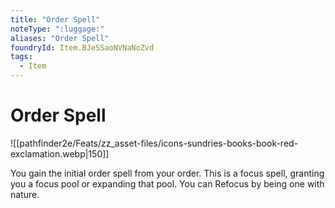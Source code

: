 ```yaml
---
title: "Order Spell"
noteType: ":luggage:"
aliases: "Order Spell"
foundryId: Item.BJeSSaoNVNaNoZvd
tags:
  - Item
---
```


# Order Spell
![[pathfinder2e/Feats/zz_asset-files/icons-sundries-books-book-red-exclamation.webp|150]]

You gain the initial order spell from your order. This is a focus spell, granting you a focus pool or expanding that pool. You can Refocus by being one with nature.
